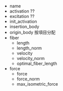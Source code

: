 - name
- activation ??
- excitation ??
- init_activation
- insertion_body
- origin_body
按項目分配
- fiber
	- length
	- length_norm
	- velocity
	- velocity_norm
	- optimal_fiber_length
- force
	- force
	- force_norm
	- max_isometric_force